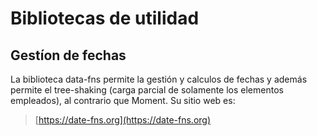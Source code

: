 # Bibliotecas de utilidad
## Gestíon de fechas
La biblioteca data-fns permite la gestión y calculos de fechas y además permite el tree-shaking (carga parcial de solamente los elementos empleados), al contrario que Moment. Su sitio web es:

>[https://date-fns.org](https://date-fns.org)

